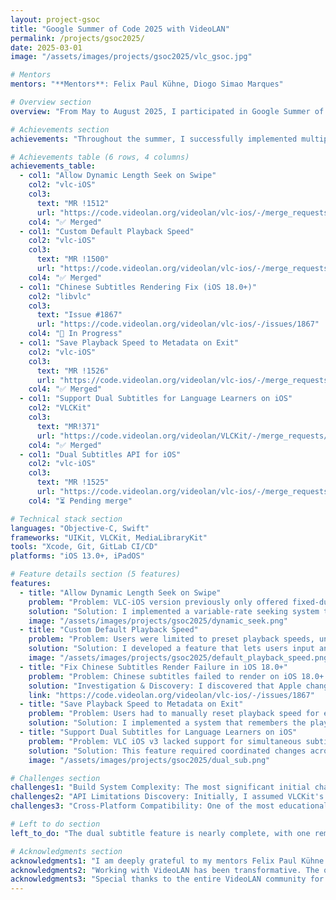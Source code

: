 ```yaml
---
layout: project-gsoc
title: "Google Summer of Code 2025 with VideoLAN"
permalink: /projects/gsoc2025/
date: 2025-03-01
image: "/assets/images/projects/gsoc2025/vlc_gsoc.jpg"

# Mentors
mentors: "**Mentors**: Felix Paul Kühne, Diogo Simao Marques"

# Overview section
overview: "From May to August 2025, I participated in Google Summer of Code (GSoC) with VideoLAN, one of the most impactful open-source multimedia organizations. Under the exceptional mentorship of Felix Paul Kühne and Diogo Simao Marques, I focused on enhancing the user interface and core functionality of the VLC iOS application, with the goal of improving user experience and introducing innovative features for mobile media consumption."

# Achievements section
achievements: "Throughout the summer, I successfully implemented multiple features that directly impact millions of VLC iOS users worldwide. Here's a comprehensive overview of my contributions:"

# Achievements table (6 rows, 4 columns)
achievements_table:
  - col1: "Allow Dynamic Length Seek on Swipe"
    col2: "vlc-iOS"
    col3:
      text: "MR !1512"
      url: "https://code.videolan.org/videolan/vlc-ios/-/merge_requests/1512"
    col4: "✅ Merged"
  - col1: "Custom Default Playback Speed"
    col2: "vlc-iOS"
    col3:
      text: "MR !1500"
      url: "https://code.videolan.org/videolan/vlc-ios/-/merge_requests/1500"
    col4: "✅ Merged"
  - col1: "Chinese Subtitles Rendering Fix (iOS 18.0+)"
    col2: "libvlc"
    col3:
      text: "Issue #1867"
      url: "https://code.videolan.org/videolan/vlc-ios/-/issues/1867"
    col4: "🔄 In Progress"
  - col1: "Save Playback Speed to Metadata on Exit"
    col2: "vlc-iOS"
    col3:
      text: "MR !1526"
      url: "https://code.videolan.org/videolan/vlc-ios/-/merge_requests/1526"
    col4: "✅ Merged"
  - col1: "Support Dual Subtitles for Language Learners on iOS"
    col2: "VLCKit"
    col3:
      text: "MR!371"
      url: "https://code.videolan.org/videolan/VLCKit/-/merge_requests/371"
    col4: "✅ Merged"
  - col1: "Dual Subtitles API for iOS"
    col2: "vlc-iOS"
    col3:
      text: "MR !1525"
      url: "https://code.videolan.org/videolan/vlc-ios/-/merge_requests/1525"
    col4: "⏳ Pending merge"

# Technical stack section
languages: "Objective-C, Swift"
frameworks: "UIKit, VLCKit, MediaLibraryKit"
tools: "Xcode, Git, GitLab CI/CD"
platforms: "iOS 13.0+, iPadOS"

# Feature details section (5 features)
features:
  - title: "Allow Dynamic Length Seek on Swipe"
    problem: "Problem: VLC-iOS version previously only offered fixed-duration seeking, limiting precise navigation in long videos."
    solution: "Solution: I implemented a variable-rate seeking system that allows users to navigate through media by swiping horizontally on the screen. The seek distance adapts based on how fast users swipe and the total media duration, making it equally effective for both short clips and long movies. The implementation uses pan gesture recognition to distinguish between horizontal seeking and vertical brightness/volume controls, ensuring smooth coexistence with existing gestures. Real-time visual feedback shows users exactly where they're seeking to, enhancing the navigation experience."
    image: "/assets/images/projects/gsoc2025/dynamic_seek.png"
  - title: "Custom Default Playback Speed"
    problem: "Problem: Users were limited to preset playback speeds, unable to set their preferred custom speeds."
    solution: "Solution: I developed a feature that lets users input and save any playback speed between 0.25x and 8.0x. The implementation adds a 'Custom' option to the existing speed selector that opens an input dialog where users can type their preferred speed. The system validates input in real-time to ensure it falls within acceptable ranges and saves the custom speed as the default for future playback sessions. This particularly benefits podcast listeners and language learners who often need specific speeds that weren't available in the preset options."
    image: "/assets/images/projects/gsoc2025/default_playback_speed.png"
  - title: "Fix Chinese Subtitles Render Failure in iOS 18.0+"
    problem: "Problem: Chinese subtitles failed to render on iOS 18.0+ devices, appearing as empty boxes/tofu cubes instead of the intended glyphs, affecting millions of users."
    solution: "Investigation & Discovery: I discovered that Apple changed their Chinese font system in iOS 18+, replacing the standard PingFang font with a new format that standard libraries (FreeType, CoreText) couldn't parse. The new font uses Apple's proprietary HVGL format, which is incompatible with the cross-platform FreeType library that VLC relies on for text rendering. This caused Chinese subtitles to display as blank or garbled text, severely impacting the user experience for Chinese-speaking audiences."
    link: "https://code.videolan.org/videolan/vlc-ios/-/issues/1867"
  - title: "Save Playback Speed to Metadata on Exit"
    problem: "Problem: Users had to manually reset playback speed for each media file."
    solution: "Solution: I implemented a system that remembers the playback speed for each individual media file. When users adjust the speed while watching a video or listening to audio, VLC now saves this preference and automatically restores it the next time they open the same file. This feature is particularly useful for podcast listeners who prefer faster playback or language learners who need slower speeds for comprehension. The speed data is stored alongside other media metadata, ensuring it persists across app restarts."
  - title: "Support Dual Subtitles for Language Learners on iOS"
    problem: "Problem: VLC iOS v3 lacked support for simultaneous subtitle tracks, limiting language learning and accessibility use cases. "
    solution: "Solution: This feature required coordinated changes across two layers of the VLC iOS stack. At the VLCKit level, I designed and implemented batch subtitle selection APIs that allow atomic selection of multiple subtitle tracks, replacing the previous single-track limitation. This new API prevents race conditions that occurred when users rapidly switched between subtitles, as the old implementation would sometimes result in incorrect or missing subtitle displays. At the iOS application layer, I refactored VLCPlaybackServices to leverage existing and my new VLCKit capabilities, implementing a dual-track management system that maintains state for both primary and secondary subtitles. The UI displays the primary subtitle in the traditional bottom position while the secondary appears above it, with both tracks remaining perfectly synchronized during playback. This enhancement particularly benefits language learners who can now compare original dialogue with translations in real-time, and the atomic selection mechanism ensures reliable subtitle switching even in complex media files with numerous subtitle tracks."
    image: "/assets/images/projects/gsoc2025/dual_sub.png"

# Challenges section
challenges1: "Build System Complexity: The most significant initial challenge was understanding VLCKit's complex build system. Successfully building and running VLCKit required applying multiple patches via git am, understanding intricate dependency relationships between modules, and navigating the interaction between the iOS app and underlying libraries. "
challenges2: "API Limitations Discovery: Initially, I assumed VLCKit's existing API was fully capable of supporting my planned features. However, through persistent debugging, I discovered that some functionality gaps were actually in the API layer itself—particularly around handling multiple simultaneous subtitle tracks and race conditions in asynchronous media loading. This realization led me to extend VLCKit's capabilities rather than just building on top of it, resulting in improvements that now benefit all VLC apple platforms, not just iOS."
challenges3: "Cross-Platform Compatibility: One of the most educational challenges was dealing with CI pipeline failures across Apple's ecosystem. My merge requests would sometimes pass iOS tests but fail on visionOS, tvOS, or other platforms I hadn't initially considered. This was my first experience parsing through lengthy error logs to identify platform-specific issues—learning that a feature working perfectly on iOS doesn't guarantee compatibility with tvOS's or visionOS's unique requirements. Each failure taught me to write more defensive code and consider the broader Apple ecosystem from the start."

# Left to do section
left_to_do: "The dual subtitle feature is nearly complete, with one remaining task: implementing persistent storage for the secondary subtitle selection. This requires coordination with the Android team to ensure our MediaLibraryKit modifications align with their implementation, as both platforms share the same underlying media database. Beyond this, I plan to continue refining the features based on user feedback and contributing to VLC's broader ecosystem."

# Acknowledgments section
acknowledgments1: "I am deeply grateful to my mentors Felix Paul Kühne and Diogo Simao Marques for their support, patience, and expertise throughout this journey. Their thorough code reviews, technical expertise, and patience in answering my questions were invaluable in helping me navigate the complexities of the VLC codebase and deliver quality contributions."
acknowledgments2: "Working with VideoLAN has been transformative. The opportunity to contribute to software used by millions globally, collaborate with talented developers from diverse backgrounds, and tackle complex technical challenges has been invaluable for my professional growth."
acknowledgments3: "Special thanks to the entire VideoLAN community for their welcoming attitude, constructive feedback, and commitment to open-source excellence."
---
```

